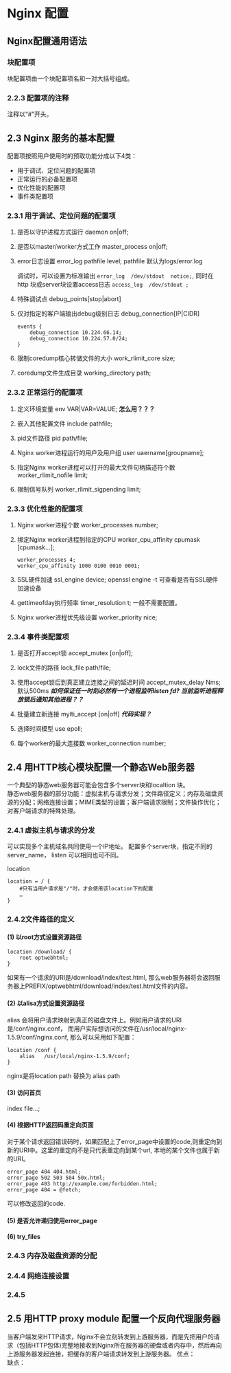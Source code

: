 # Nginx 配置

## Nginx配置通用语法

### 块配置项
块配置项由一个块配置项名和一对大括号组成。

### 2.2.3 配置项的注释
注释以“#”开头。

## 2.3 Nginx 服务的基本配置
配置项按照用户使用时的预取功能分成以下4类：
* 用于调试、定位问题的配置项
* 正常运行的必备配置项
* 优化性能的配置项
* 事件类配置项

### 2.3.1 用于调试、定位问题的配置项
1. 是否以守护进程方式运行
    daemon on|off;
2. 是否以master/worker方式工作
    master_process on|off;
3. error日志设置
   error_log pathfile level;
   pathfile 默认为logs/error.log

   调试时，可以设置为标准输出 `error_log  /dev/stdout  notice;`, 同时在http 块或server块设置access日志 `access_log  /dev/stdout ;`
4. 特殊调试点
    debug_points[stop|abort]

5. 仅对指定的客户端输出debug级别日志
    debug_connection[IP|CIDR]
    ```
    events {
        debug_connection 10.224.66.14;
        debug_connection 10.224.57.0/24;
    }
    ```
6. 限制coredump核心转储文件的大小
   work_rlimit_core size;
7. coredump文件生成目录
    working_directory path;

### 2.3.2 正常运行的配置项
1. 定义环境变量
   env VAR|VAR=VALUE;
    __怎么用？？？__

2. 嵌入其他配置文件
   include pathfile;

3. pid文件路径
    pid path/file;

4. Nginx worker进程运行的用户及用户组
    user uaername[groupname];

5. 指定Nginx worker进程可以打开的最大文件句柄描述符个数
    worker_rlimit_nofile limit;

6. 限制信号队列
    worker_rlimit_sigpending  limit;

### 2.3.3 优化性能的配置项
1. Nginx worker进程个数
    worker_processes number;

2. 绑定Nginx worker进程到指定的CPU
    worker_cpu_affinity cpumask [cpumask...];
    ```
    worker_processes 4;
    worker_cpu_affinity 1000 0100 0010 0001;
    ```
3. SSL硬件加速
    ssl_engine device;
    openssl engine -t 可查看是否有SSL硬件加速设备

4. gettimeofday执行频率
    timer_resolution t;
    一般不需要配置。

5. Nginx worker进程优先级设置
    worker_priority nice;

### 2.3.4 事件类配置项
1. 是否打开accept锁
    accept_mutex [on|off];

2. lock文件的路径
    lock_file path/file;

3. 使用accept锁后到真正建立连接之间的延迟时间
    accept_mutex_delay Nms;
    默认500ms
    ***如何保证任一时刻必然有一个进程监听listen fd? 当前监听进程释放锁后通知其他进程？？***
4. 批量建立新连接
    mylti_accept [on|off]
    ***代码实现？***

5. 选择时间模型
    use epoll;

6. 每个worker的最大连接数
    worker_connection number;

## 2.4 用HTTP核心模块配置一个静态Web服务器
一个典型的静态web服务器可能会包含多个server块和localtion 块。  
静态web服务器的部分功能：虚拟主机与请求分发；文件路径定义；内存及磁盘资源的分配；网络连接设置；MIME类型的设置；客户端请求限制；文件操作优化；对客户端请求的特殊处理。

### 2.4.1 虚拟主机与请求的分发
可以实现多个主机域名共同使用一个IP地址。
配置多个server块，指定不同的server_name， listen 可以相同也可不同。

location
```
location = / {
    #只有当用户请求是"/"时，才会使用该location下的配置
    …
}
```

### 2.4.2文件路径的定义
#### (1) 以root方式设置资源路径
```
location /download/ {
    root optwebhtml;
}
```
如果有一个请求的URI是/download/index/test.html, 那么web服务器将会返回服务器上PREFIX/optwebhtml/download/index/test.html文件的内容。

#### (2) 以alisa方式设置资源路径
alias 会将用户请求映射到真正的磁盘文件上。例如用户请求的URI是/conf/nginx.conf， 而用户实际想访问的文件在/usr/local/nginx-1.5.9/conf/nginx.conf, 那么可以采用如下配置：
```
location /conf {
    alias   /usr/local/nginx-1.5.9/conf;
}
```
nginx是将location path 替换为 alias path

#### (3) 访问首页
index file...;

#### (4) 根据HTTP返回码重定向页面
对于某个请求返回错误码时，如果匹配上了error_page中设置的code,则重定向到新的URI中。这里的重定向不是只代表重定向到某个url, 本地的某个文件也属于新的URI。
```
error_page 404 404.html;
error_page 502 503 504 50x.html;
error_page 403 http://example.com/forbidden.html; 
error_page 404 = @fetch;
```
可以修改返回的code.

#### (5) 是否允许递归使用error_page

#### (6) try_files

### 2.4.3 内存及磁盘资源的分配

### 2.4.4 网络连接设置

### 2.4.5

## 2.5 用HTTP proxy module 配置一个反向代理服务器
当客户端发来HTTP请求，Nginx不会立刻转发到上游服务器，而是先把用户的请求（包括HTTP包体)完整地接收到Nginx所在服务器的硬盘或者内存中，然后再向上游服务器发起连接，把缓存的客户端请求转发到上游服务器。
优点：  
缺点：  
